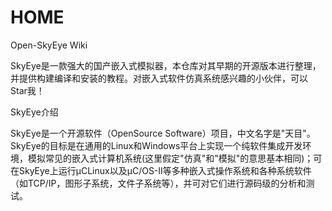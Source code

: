 # HOME
Open-SkyEye Wiki

SkyEye是一款强大的国产嵌入式模拟器，本仓库对其早期的开源版本进行整理，并提供构建编译和安装的教程。对嵌入式软件仿真系统感兴趣的小伙伴，可以 Star我！

SkyEye介绍

SkyEye是一个开源软件（OpenSource Software）项目，中文名字是"天目"。SkyEye的目标是在通用的Linux和Windows平台上实现一个纯软件集成开发环境，模拟常见的嵌入式计算机系统(这里假定"仿真"和"模拟"的意思基本相同)；可在SkyEye上运行μCLinux以及μC/OS-II等多种嵌入式操作系统和各种系统软件（如TCP/IP，图形子系统，文件子系统等），并可对它们进行源码级的分析和测试。